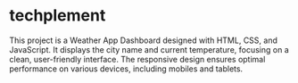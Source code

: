 # techplement
 This project is a Weather App Dashboard designed with HTML, CSS, and JavaScript. It displays the city name and current temperature, focusing on a clean, user-friendly interface. The responsive design ensures optimal performance on various devices, including mobiles and tablets.
